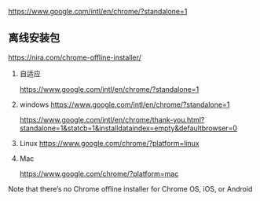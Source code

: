 https://www.google.com/intl/en/chrome/?standalone=1
## 离线安装包

https://nira.com/chrome-offline-installer/

1. 自适应

    https://www.google.com/intl/en/chrome/?standalone=1

2. windows
    https://www.google.com/intl/en/chrome/?standalone=1

    https://www.google.com/intl/en/chrome/thank-you.html?standalone=1&statcb=1&installdataindex=empty&defaultbrowser=0

3. Linux
    https://www.google.com/chrome/?platform=linux

4. Mac

    https://www.google.com/chrome/?platform=mac

Note that there’s no Chrome offline installer for Chrome OS, iOS, or Android
